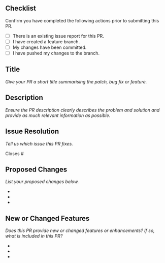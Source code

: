 ## Checklist

Confirm you have completed the following actions prior to submitting this PR.

- [ ] There is an existing issue report for this PR.
- [ ] I have created a feature branch.
- [ ] My changes have been committed.
- [ ] I have pushed my changes to the branch.

## Title

_Give your PR a short title summarising the patch, bug fix or feature._

## Description

_Ensure the PR description clearly describes the problem and solution and provide as much relevant information as possible._

## Issue Resolution

_Tell us which issue this PR fixes._

Closes #

## Proposed Changes

_List your proposed changes below._

-
-
-

## New or Changed Features

_Does this PR provide new or changed features or enhancements? If so, what is included in this PR?_

-
-
-
